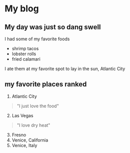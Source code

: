 # My blog

## My day was just so dang swell
I had some of my favorite foods
* shrimp tacos
* lobster rolls
* fried calamari

I ate them at my favorite spot to lay in the sun, Atlantic City

## my favorite places ranked

1. Atlantic City
> "I just love the food"
2. Las Vegas
> "I love dry heat"
3. Fresno
4. Venice, California
5. Venice, Italy